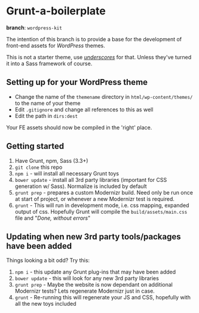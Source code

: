 # Grunt-a-boilerplate

**branch**: `wordpress-kit`

The intention of this branch is to provide a base for the development of front-end assets for *WordPress* themes.

This is not a starter theme, use [*underscores*](https://github.com/automattic/_s) for that. Unless they've turned it into a Sass framework of course.


## Setting up for your WordPress theme

* Change the name of the `themename` directory in `html/wp-content/themes/` to the name of your theme
* Edit `.gitignore` and change all references to this as well
* Edit the path in `dirs:dest`

Your FE assets should now be compiled in the 'right' place.


## Getting started

1. Have Grunt, npm, Sass (3.3+)
2. `git clone` this repo
3. `npm i` - will install all necessary Grunt toys
4. `bower update` - install all 3rd party libraries (important for CSS generation w/ Sass). Normalize is included by default
5. `grunt prep` - prepares a custom Modernizr build. Need only be run once at start of project, or whenever a new Modernizr test is required.
6. `grunt` - This will run in development mode, i.e. css mapping, expanded output of css. Hopefully Grunt will compile the `build/assets/main.css` file and "*Done, without errors*" 


## Updating when new 3rd party tools/packages have been added

Things looking a bit odd? Try this:

1. `npm i` - this update any Grunt plug-ins that may have been added
2. `bower update` - this will look for any new 3rd party libraries
3. `grunt prep` - Maybe the website is now dependant on additional Modernizr tests? Lets regenerate Modernizr just in case.
4. `grunt` - Re-running this will regenerate your JS and CSS, hopefully with all the new toys included
